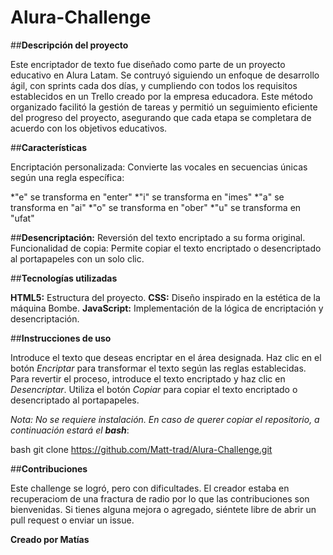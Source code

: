 # Alura-Challenge

##**Descripción del proyecto**

Este encriptador de texto fue diseñado como parte de un proyecto educativo en Alura Latam. Se contruyó siguiendo un enfoque de desarrollo ágil, con sprints cada dos días, y cumpliendo con todos los requisitos establecidos en un Trello creado por la empresa educadora. Este método organizado facilitó la gestión de tareas y permitió un seguimiento eficiente del progreso del proyecto, asegurando que cada etapa se completara de acuerdo con los objetivos educativos.

##**Características**

Encriptación personalizada: Convierte las vocales en secuencias únicas según una regla específica:

*"e" se transforma en "enter"
*"i" se transforma en "imes"
*"a" se transforma en "ai"
*"o" se transforma en "ober"
*"u" se transforma en "ufat"

##**Desencriptación:** Reversión del texto encriptado a su forma original.
Funcionalidad de copia: Permite copiar el texto encriptado o desencriptado al portapapeles con un solo clic.

##**Tecnologías utilizadas**

**HTML5:** Estructura del proyecto.
**CSS:** Diseño inspirado en la estética de la máquina Bombe.
**JavaScript:** Implementación de la lógica de encriptación y desencriptación.

##**Instrucciones de uso**

Introduce el texto que deseas encriptar en el área designada.
Haz clic en el botón *Encriptar* para transformar el texto según las reglas establecidas.
Para revertir el proceso, introduce el texto encriptado y haz clic en *Desencriptar*.
Utiliza el botón *Copiar* para copiar el texto encriptado o desencriptado al portapapeles.

*Nota: No se requiere instalación. En caso de querer copiar el repositorio, a continuación estará el **bash***:

bash
git clone https://github.com/Matt-trad/Alura-Challenge.git

##**Contribuciones**

Este challenge se logró, pero con dificultades. El creador estaba en recuperaciom de una fractura de radio por lo que las contribuciones son bienvenidas. Si tienes alguna mejora o agregado, siéntete libre de abrir un pull request o enviar un issue.

**Creado por Matías**
